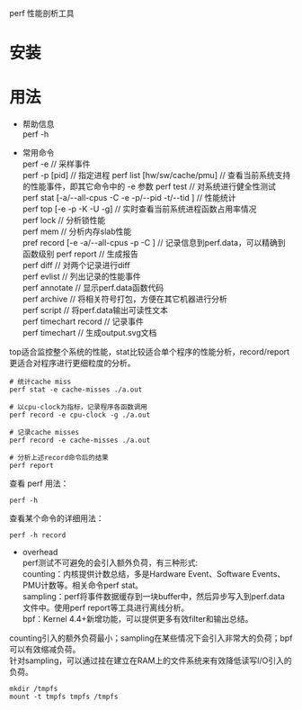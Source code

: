 perf 性能剖析工具

# 安装

# 用法  

* 帮助信息  
perf -h  

* 常用命令  
perf -e     // 采样事件  
perf -p [pid]  // 指定进程
perf list [hw/sw/cache/pmu]  // 查看当前系统支持的性能事件，即其它命令中的 -e 参数
perf test  // 对系统进行健全性测试  
perf stat [-a/--all-cpus -C <cpu> -e <event> -p/--pid <pid> -t/--tid <tid>] // 性能统计  
perf top [-e <event> -p <pid> -K -U -g]  // 实时查看当前系统进程函数占用率情况  
perf lock  // 分析锁性能  
perf mem  // 分析内存slab性能  
pref record [-e <event> -a/--all-cpus -p <pid> -C <cpu>] // 记录信息到perf.data，可以精确到函数级别
perf report  // 生成报告  
perf diff  // 对两个记录进行diff  
perf evlist  // 列出记录的性能事件  
perf annotate  // 显示perf.data函数代码  
perf archive  // 将相关符号打包，方便在其它机器进行分析  
perf script  // 将perf.data输出可读性文本  
perf timechart record  // 记录事件  
perf timechart  // 生成output.svg文档  
    
top适合监控整个系统的性能，stat比较适合单个程序的性能分析，record/report更适合对程序进行更细粒度的分析。  
```shell
# 统计cache miss
perf stat -e cache-misses ./a.out

# 以cpu-clock为指标，记录程序各函数调用
perf record -e cpu-clock -g ./a.out

# 记录cache misses
perf record -e cache-misses ./a.out

# 分析上述record命令后的结果
perf report
```

查看 perf 用法：  
```shell
perf -h
```
查看某个命令的详细用法：  
```shell
perf -h record
```

* overhead  
perf测试不可避免的会引入额外负荷，有三种形式:  
counting：内核提供计数总结，多是Hardware Event、Software Events、PMU计数等。相关命令perf stat。  
sampling：perf将事件数据缓存到一块buffer中，然后异步写入到perf.data文件中。使用perf report等工具进行离线分析。  
bpf：Kernel 4.4+新增功能，可以提供更多有效filter和输出总结。  

counting引入的额外负荷最小；sampling在某些情况下会引入非常大的负荷；bpf可以有效缩减负荷。  
针对sampling，可以通过挂在建立在RAM上的文件系统来有效降低读写I/O引入的负荷。  
```shell
mkdir /tmpfs
mount -t tmpfs tmpfs /tmpfs
```
